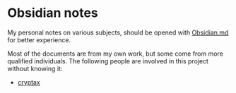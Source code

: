 # Obsidian notes
My personal notes on various subjects, should be opened with [Obsidian.md](https://obsidian.md) for better experience.

Most of the documents are from my own work, but some come from more qualified individuals. The following people are involved in this project without knowing it:
* [cryptax](https://github.com/cryptax)